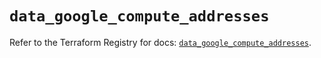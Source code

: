 # `data_google_compute_addresses`

Refer to the Terraform Registry for docs: [`data_google_compute_addresses`](https://registry.terraform.io/providers/hashicorp/google/6.36.0/docs/data-sources/compute_addresses).

